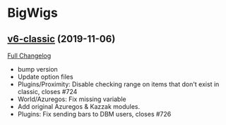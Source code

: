 # BigWigs

## [v6-classic](https://github.com/BigWigsMods/BigWigs/tree/v6-classic) (2019-11-06)
[Full Changelog](https://github.com/BigWigsMods/BigWigs/compare/v5-classic...v6-classic)

- bump version  
- Update option files  
- Plugins/Proximity: Disable checking range on items that don't exist in classic, closes #724  
- World/Azuregos: Fix missing variable  
- Add original Azuregos & Kazzak modules.  
- Plugins: Fix sending bars to DBM users, closes #726  

